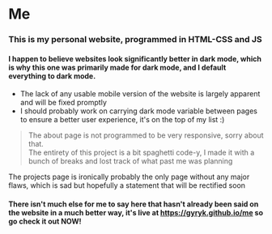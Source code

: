 # Me
### This is my personal website, programmed in HTML-CSS and JS

#### I happen to believe websites look significantly better in dark mode, which is why this one was primarily made for dark mode, and I default everything to dark mode.
- The lack of any usable mobile version of the website is largely apparent and will be fixed promptly
- I should probably work on carrying dark mode variable between pages to ensure a better user experience, it's on the top of my list :)

> The about page is not programmed to be very responsive, sorry about that. <br>
> The entirety of this project is a bit spaghetti code-y, I made it with a bunch of breaks and lost track of what past me was planning 

The projects page is ironically probably the only page without any major flaws, which is sad but hopefully a statement that will be rectified soon

#### There isn't much else for me to say here that hasn't already been said on the website in a much better way, it's live at https://gyryk.github.io/me so go check it out NOW!
